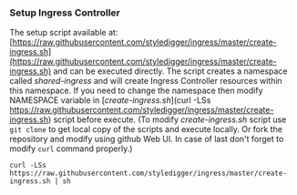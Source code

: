 ### Setup Ingress Controller ###

The setup script available at: [https://raw.githubusercontent.com/styledigger/ingress/master/create-ingress.sh](https://raw.githubusercontent.com/styledigger/ingress/master/create-ingress.sh) and can be executed directly. The script creates a namespace called *shared-ingress* and will create Ingress Controller resources within this namespace. If you need to change the namespace then modify NAMESPACE variable in [*create-ingress.sh*](curl -LSs https://raw.githubusercontent.com/styledigger/ingress/master/create-ingress.sh) script before execute. (To modify *create-ingress.sh* script use `git clone` to get local copy of the scripts and execute locally. Or fork the repository and modify using github Web UI. In case of last don't forget to modify `curl` command properly.)

	curl -LSs https://raw.githubusercontent.com/styledigger/ingress/master/create-ingress.sh | sh
